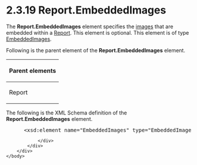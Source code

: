 <html dir="LTR" xmlns:mshelp="http://msdn.microsoft.com/mshelp" xmlns:ddue="http://ddue.schemas.microsoft.com/authoring/2003/5" xmlns:xlink="http://www.w3.org/1999/xlink" xmlns:tool="http://www.microsoft.com/tooltip">
    <head>
        <meta http-equiv="Content-Type" content="text/html; CHARSET=utf-8"></meta>
        <meta name="save" content="history"></meta>
        <title>2.3.19 Report.EmbeddedImages</title>
        <xml>
            <mshelp:toctitle title="2.3.19 Report.EmbeddedImages"></mshelp:toctitle>
            <mshelp:rltitle title="[MS-RDL]: Report.EmbeddedImages"></mshelp:rltitle>
            <mshelp:keyword index="A" term="938d8d55-a83a-47be-a35d-85385d094573"></mshelp:keyword>
            <mshelp:attr name="DCSext.ContentType" value="open specification"></mshelp:attr>
            <mshelp:attr name="AssetID" value="938d8d55-a83a-47be-a35d-85385d094573"></mshelp:attr>
            <mshelp:attr name="TopicType" value="kbRef"></mshelp:attr>
            <mshelp:attr name="DCSext.Title" value="[MS-RDL]: Report.EmbeddedImages" />
        </xml>
    </head>
    <body>
        <div id="header">
            <h1 class="heading">2.3.19 Report.EmbeddedImages</h1>
        </div>
        <div id="mainSection">
            <div id="mainBody">
                <div id="allHistory" class="saveHistory"></div>
                <div id="sectionSection0" class="section" name="collapseableSection">
                    

<p>The <b>Report.EmbeddedImages</b> element specifies the <a href="b2482b3f-74ab-4ca8-a9e5-c07955011743.html#gt_d6b55d1e-aea6-4b7e-a23d-c0de845e0b50">images</a> that are embedded
within a <a href="6bbaafec-020b-406c-b4e7-5e4318b616cb.html">Report</a>. This
element is optional. This element is of type <a href="d3bd24c7-cf82-4f98-bf94-a6716af81492.html">EmbeddedImages</a>.</p>

<p>Following is the parent element of the <b>Report.EmbeddedImages</b>
element.</p>

<table>
 <thead>
  <tr>
   <th>
   <p>Parent elements</p>
   </th>
  </tr>
 </thead>
 <tr>
  <td>
  <p>Report</p>
  </td>
 </tr>
</table>

<p>The following is the XML Schema definition of the <b>Report.EmbeddedImages</b>
element.</p>

<dl>
<dd>
<div><pre> &lt;xsd:element name=&quot;EmbeddedImages&quot; type=&quot;EmbeddedImagesType&quot; minOccurs=&quot;0&quot; /&gt;
</pre></div>
</dd></dl>


                </div>
            </div>
        </div>
    </body>
</html>
